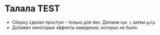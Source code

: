 Талала TEST
====
- Сборку сделал простую - только для dev. Делаем `npm i` затем `gulp`
- Добавил некоторые эффекты наведения, которых не было.
